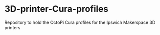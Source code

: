 # 3D-printer-Cura-profiles
Repository to hold the OctoPi Cura profiles for the Ipswich Makerspace 3D printers
